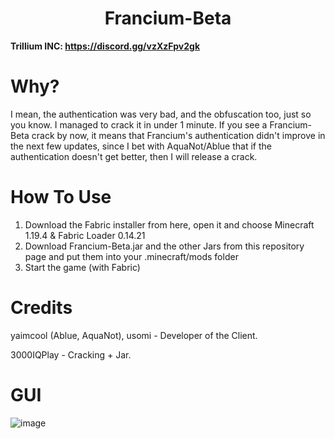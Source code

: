 <h1 align="center">Francium-Beta</h1>

**Trillium INC: https://discord.gg/vzXzFpv2gk**

# Why?
I mean, the authentication was very bad, and the obfuscation too, just so you know. I managed to crack it in under 1 minute. If you see a Francium-Beta crack by now, it means that Francium's authentication didn't improve in the next few updates, since I bet with AquaNot/Ablue that if the authentication doesn't get better, then I will release a crack.

# How To Use
1. Download the Fabric installer from here, open it and choose Minecraft 1.19.4 & Fabric Loader 0.14.21
2. Download Francium-Beta.jar and the other Jars from this repository page and put them into your .minecraft/mods folder
3. Start the game (with Fabric)

# Credits
yaimcool (Ablue, AquaNot), usomi - Developer of the Client.

3000IQPlay - Cracking + Jar.

# GUI
![image](https://media.discordapp.net/attachments/1143170663658553434/1160126583621832804/image.png?ex=65338713&is=65211213&hm=f61ff6d4cc9c3680d8cddba2490462644b5590c076193170d0993e85f264895f&=&width=1101&height=619)

